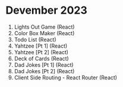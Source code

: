 # Devember 2023
1. Lights Out Game (React)
2. Color Box Maker (React)
3. Todo List (React)
4. Yahtzee [Pt 1] (React)
5. Yahtzee [Pt 2] (React)
6. Deck of Cards (React) 
7. Dad Jokes [Pt 1] (React)
8. Dad Jokes [Pt 2] (React)
9. Client Side Routing - React Router (React)